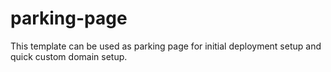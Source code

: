 # parking-page
This template can be used as parking page for initial deployment setup and quick custom domain setup.
